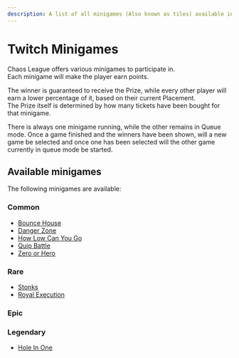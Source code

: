 ```yaml
---
description: A list of all minigames (Also known as tiles) available in Chaos League to play.
---
```


# Twitch Minigames

Chaos League offers various minigames to participate in.  
Each minigame will make the player earn points.

The winner is guaranteed to receive the Prize, while every other player will earn a lower percentage of it, based on their current Placement.  
The Prize itself is determined by how many tickets have been bought for that minigame.

There is always one minigame running, while the other remains in Queue mode. Once a game finished and the winners have been shown, will a new game be selected and once one has been selected will the other game currently in queue mode be started.

## Available minigames

The following minigames are available:

### Common

- [Bounce House](common/bounce-house.md)
- [Danger Zone](common/danger-zone.md)
- [How Low Can You Go](common/how-low-can-you-go.md)
- [Quip Battle](common/quip-battle.md)
- [Zero or Hero](common/zero-or-hero.md)

### Rare

- [Stonks](rare/stonks.md)
- [Royal Execution](rare/royal-execution.md)

### Epic


### Legendary

- [Hole In One](legendary/hole-in-one.md)